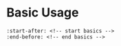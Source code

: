 # Basic Usage

```{include} ../README.md
:start-after: <!-- start basics -->
:end-before: <!-- end basics -->
```